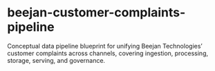 # beejan-customer-complaints-pipeline
Conceptual data pipeline blueprint for unifying Beejan Technologies’ customer complaints across channels, covering ingestion, processing, storage, serving, and governance.
